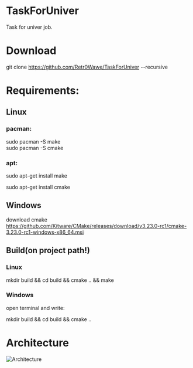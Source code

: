 # TaskForUniver
Task for univer job.

# Download 

git clone https://github.com/Retr0Wawe/TaskForUniver --recursive

# Requirements:
## Linux
### pacman: 
sudo pacman -S make  
sudo pacman -S cmake
### apt: 
sudo apt-get install make

sudo apt-get install cmake
## Windows
download cmake https://github.com/Kitware/CMake/releases/download/v3.23.0-rc1/cmake-3.23.0-rc1-windows-x86_64.msi
## Build(on project path!)
### Linux
mkdir build && cd build && cmake .. && make

### Windows
open terminal and write: 

mkdir build && cd build && cmake ..
# Architecture
![Architecture](https://github.com/Retr0Wawe/TaskForUniver/blob/main/Architecture.png "Architecture")
